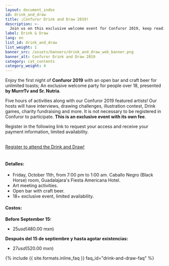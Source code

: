 ```yaml
---
layout: document_index
id: drink_and_draw
title: ¡Confuror Drink and Draw 2019!
description: >-
  Join us on this exclusive welcome event for Confuror 2019, keep reading to find out more.
label: Drink & Draw
lang: en
list_id: drink_and_draw
list_weight: 1
banner_src: /assets/banners/drink_and_draw_web_banner.png
banner_alt: Confuror Drink and Draw 2019
category: cat_contents
category_weight: 4
---
```


Enjoy the first night of **Confuror 2019** with an open bar and craft beer for unlimited toasts; An exclusive welcome party for people over 18, presented **by MurrrTv and Sr. Nutria**.

Five hours of activities along with our Confuror 2019 featured artists! Our hosts will have interviews, drawing challenges, illustration contest, Drink games, charity fundraising and more. It is not necessary to be registered in Confuror to participate. **This is an exclusive event with its own fee**.

Register in the following link to request your access and receive your payment information, limited availability.

<br>
<div class="container text-center">
<a href="https://forms.gle/WeLwaPkA9j3Zi1a67" class="btn btn-primary btn-lg">Register to attend the Drink and Draw!</a>
</div>
<br>

#### Detalles:
- Friday, October 11th, from 7:00 pm to 1:00 am. Caballo Negro (Black Horse) room, Guadalajara's Fiesta Americana Hotel.
- Art meeting activities.
- Open bar with craft beer.
- 18+ exclusive event, limited availability.

#### Costos:
**Before September 15:**
- $25 usd ($480.00 mxn)

**Después del 15 de septiembre y hasta agotar existencias:**
- $27 usd ($520.00 mxn)

{%
  include {{ site.formats.inline_faq }}
  faq_id="drink-and-draw-faq"
%}